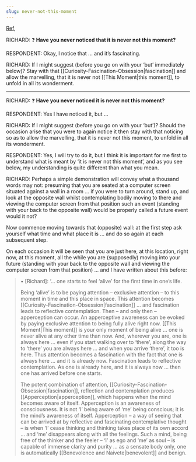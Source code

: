 ```yaml
---
slug: never-not-this-moment
---
```


[Ref](http://www.actualfreedom.com.au/richard/selectedcorrespondence/sc-time2.htm),

RICHARD: ❓ **Have you never noticed that it is never not this moment?**

RESPONDENT: Okay, I notice that ... and it’s fascinating.

RICHARD: If I might suggest (before you go on with your ‘but’ immediately below)? Stay with that [[Curiosity-Fascination-Obsession|fascination]] and allow the marvelling, that it is never not [[This Moment|this moment]], to unfold in all its wonderment.

---

RICHARD: ❓ **Have you never noticed it is never not this moment?**

RESPONDENT: Yes I have noticed it, but ...

RICHARD: If I might suggest (before you go on with your ‘but’)? Should the occasion arise that you were to again notice it then stay with that noticing so as to allow the marvelling, that it is never not this moment, to unfold in all its wonderment.

RESPONDENT: Yes, I will try to do it, but I think it is important for me first to understand what is meant by ‘it is never not this moment’, and as you see below, my understanding is quite different than what you mean.

RICHARD: Perhaps a simple demonstration will convey what a thousand words may not: presuming that you are seated at a computer screen situated against a wall in a room ... if you were to turn around, stand up, and look at the opposite wall whilst contemplating bodily moving to there and viewing the computer screen from that position such an event (standing with your back to the opposite wall) would be properly called a future event would it not?

Now commence moving towards that (opposite) wall: at the first step ask yourself what time and what place it is ... and do so again at each subsequent step.

On each occasion it will be seen that you are just here, at this location, right now, at this moment, all the while you are (supposedly) moving into your future (standing with your back to the opposite wall and viewing the computer screen from that position) ... and I have written about this before:

> • [Richard]: ‘... one starts to feel ‘alive’ for the first time in one’s life.
>
> Being ‘alive’ is to be paying attention – exclusive attention – to this moment in time and this place in space. This attention becomes [[Curiosity-Fascination-Obsession|fascination]] ... and fascination leads to reflective contemplation. Then – and only then – apperception can occur. An apperceptive awareness can be evoked by paying exclusive attention to being fully alive right now. [[This Moment|This moment]] is your only moment of being alive ... one is never alive at any other time than now. And, wherever you are, one is always here ... even if you start walking over to ‘there’, along the way to ‘there’ you are always here ... and when you arrive ‘there’, it too is here. Thus attention becomes a fascination with the fact that one is always here ... and it is already now. Fascination leads to reflective contemplation. As one is already here, and it is always now ... then one has arrived before one starts.
>
> The potent combination of attention, [[Curiosity-Fascination-Obsession|fascination]], reflection and contemplation produces [[Apperception|apperception]], which happens when the mind becomes aware of itself. Apperception is an awareness of consciousness. It is not ‘I’ being aware of ‘me’ being conscious; it is the mind’s awareness of itself. Apperception – a way of seeing that can be arrived at by reflective and fascinating contemplative thought – is when ‘I’ cease thinking and thinking takes place of its own accord ... and ‘me’ disappears along with all the feelings. Such a mind, being free of the thinker and the feeler – ‘I’ as ego and ‘me’ as soul – is capable of immense clarity and purity ... as a sensate body only, one is automatically [[Benevolence and Naivete|benevolent]] and benign.